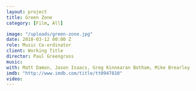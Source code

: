 ```yaml
---
layout: project
title: Green Zone
category: [Film, All]

image: "/uploads/green-zone.jpg"
date: 2010-03-12 00:00 Z
role: Music Co-ordinator
client: Working Title
director: Paul Greengrass
music: 
with: Matt Damon, Jason Isaacs, Greg Kinnearan Botham, Mike Brearley
imdb: "http://www.imdb.com/title/tt0947810"
video: 
---
```



